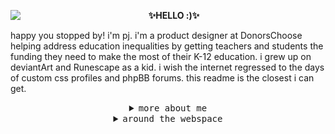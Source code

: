 <p align="left">
<img src="https://rem.s-ul.eu/rhLHz84R.gif" align="left">
<p align="center"><strong>✨HELLO :)✨</strong></p>
<p align="left">happy you stopped by! i'm pj. i'm a product designer at DonorsChoose helping address education inequalities by getting teachers and students the funding they need to make the most of their K-12 education. i grew up on deviantArt and Runescape as a kid. i wish the internet regressed to the days of custom css profiles and phpBB forums. this readme is the closest i can get.</p>
</p>
<details>
<summary align="center"><samp>more about me</samp></summary>
  <p align="center">
    my favorite candy is candy corn. i graduated from Rutgers University. i'm a sneakerhead👟 i like <kbd>⌨️ </kbd>mech keyboards, <kbd>🥺 </kbd>anime, <kbd>🌱 </kbd> plants, and <kbd>🎮 </kbd> video games.
</details>

<details>
<summary align="center"><samp>around the webspace</samp></summary>    
  <p align="center">
  <a href="https://twitter.com/probably_pj"><kbd>wanna see my twitter?</kbd></a>
  <a href="https://pj.codes"><kbd>maybe my website?</kbd></a>
  <a href="https://glitch.com/@pj"><kbd>how bout my glitch?</kbd></a>
  </p>
  
  <p align="center">🌟inspired by <a href="https://github.com/skullface">skullface's</a> readme to trick out mine🌟</p>
</details>
